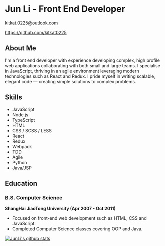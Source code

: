 # Jun Li - Front End Developer
kitkat.0225@outlook.com

https://github.com/kitkat0225

## About Me
I'm a front end developer with experience developing complex, high profile web applications collaborating with both small and large teams. I specialise in JavaScript, thriving in an agile environment leveraging modern technologies such as React and Redux. I pride myself in writing scalable, elegant code — creating simple solutions to complex problems.

## Skills
- JavaScript
- Node.js
- TypeScript
- HTML
- CSS / SCSS / LESS
- React
- Redux
- Webpack
- TDD
- Agile
- Python
- Java/JSP

## Education
### B.S. Computer Science
**ShangHai JiaoTong University (Apr 2007 - Oct 2011)**
- Focused on front-end web development such as HTML, CSS and JavaScript.
- Completed Computer Science classes covering OOP and Java.

[![JunLi's github stats](https://github-readme-stats.vercel.app/api?username=kitkat0225&count_private=true&show_icons=true&theme=radical&hide_rank=false)](https://github.com/anuraghazra/github-readme-stats)
